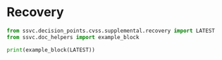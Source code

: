# Recovery

```python exec="true" idprefix=""
from ssvc.decision_points.cvss.supplemental.recovery import LATEST
from ssvc.doc_helpers import example_block

print(example_block(LATEST))
```
